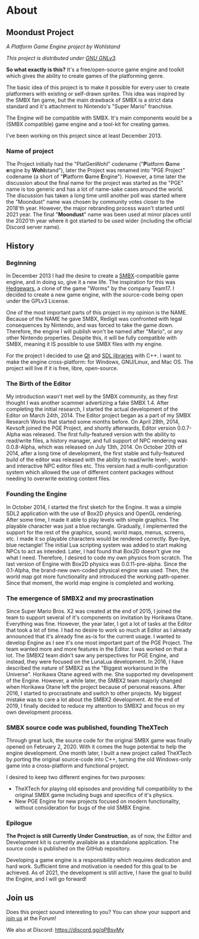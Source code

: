 # About

## Moondust Project
_A Platform Game Engine project by Wohlstand_

_This project is distributed under [GNU GNLv3](../license.html)._


**So what exactly is this?** It's a free/open-source game engine and
toolkit which gives the ability to create games of the platforming genre.

The basic idea of this project is to make it possible for every user
to create platformers with existing or self-drawn sprites. This idea was inspired by the SMBX fan game, but the main drawback of SMBX is a strict data
standard and it's attachment to Nintendo's "Super Mario" franchise.

The Engine will be compatible with SMBX. It's main components would be a
(SMBX compatible) game engine and a tool-kit for creating games.

I've been working on this project since at least December 2013.


### Name of project
The Project initially had the "PlatGenWohl" codename ("**P**latform **G**ame **e**ngine by **Wohl**stand"), later the Project was renamed into "PGE Project" codename (a short of "**P**latform **G**ame **E**ngine"). However, a time later the discussion about the final name for the project was started as the "PGE" name is too generic and has a lot of name-sake cases around the world. The discussion has taken a long time until another poll was started where the "Moondust" name was chosen by community votes closer to the 2018'th year. However, the major rebranding process wasn't started until 2021 year. The final "**Moondust**" name was been used at minor places until the 2020'th year where it got started to be used wider (including the official Discord server name).


## History

### Beginning
In December 2013 I had the desire to create a [SMBX](WhatIsSMBX.md)-compatible
game engine, and in doing so, give it a new life. The inspiration for this was [Hedgewars](http://hedgewars.org/), a clone of the game
"Worms" by the company Team17. I decided to create a new game engine,
with the source-code being open under the GPLv3 License.

One of the most important parts of this project in my opinion is the
NAME. Because of the NAME he gave SMBX, Redigit was confronted with legal
consequences by Nintendo, and was forced to take the game down. Therefore,
the engine I will publish won't be named after "Mario", or any other
Nintendo properties.
Despite this, it will be fully compatible with SMBX, meaning it
IS possible to use SMBX files with my engine.

For the project I decided to use [Qt](http://qt.io) and
[SDL libraries](http://libsdl.org) with C++. I want to make the engine
cross-platform: for Windows, GNU/Linux, and Mac OS. The project will
live if it is free, libre, open-source.

### The Birth of the Editor
My introduction wasn't met well by the SMBX community, as they first thought I 
was another scammer advertizing a fake SMBX 1.4. After completing
the initial research, I started the actual development of the Editor
on March 24th, 2014. The Editor project began as a part of my 
SMBX Research Works that started some months before. 
On April 28th, 2014, Kevsoft joined the PGE Project, and shortly 
afterwards, Editor version 0.0.7-Alpha was released. The first
fully-featured version with the ability to read/write files, a history
manager, and full support of NPC rendering was 0.0.8-Alpha, which
was released on July 13th, 2014. On October 20th of 2014, after
a long time of development, the first stable and fully-featured
build of the editor was released with the ability to read/write
level-, world- and interactive NPC editor files etc. This version
had a multi-configuration system which allowed the use of different
content packages without needing to overwrite existing content files.

### Founding the Engine
In October 2014, I started the first sketch for the Engine. It was a simple SDL2 
application with the use of Box2D physics and OpenGL rendering. After some time, I made it able to play levels with simple graphics. The playable
character was just a blue rectangle. Gradually, I implemented the support
for the rest of the graphics, sound, world maps, menus, screens, etc.
I made it so playable characters would be rendered correctly. Bye-bye, blue rectangle!
The initial Lua scripting system was added to start making NPCs to act as intended. 
Later, I had found that Box2D doesn't give me what I need.
Therefore, I desired to code my own physics from scratch.
The last version of Engine with Box2D physics was 0.0.11-pre-alpha. Since the 0.1-Alpha,
the brand-new own-coded physical engine was used. Then, the world map got more
functionality and introduced the working path-opener. Since that moment, 
the world map engine is completed and working.

### The emergence of SMBX2 and my procrastination
Since Super Mario Bros. X2 was created at the end of 2015, I joined the
team to support several of it's components on invitation by Horikawa Otane.
Everything was fine. However, the year later, I got a lot of tasks at the Editor
that took a lot of time. I had no desire to work so much at Editor as
I already announced that it's already fine as-is for the current usage.
I wanted to develop Engine as I see it's one most important part of the
PGE Project. The team wanted more and more features in the Editor. I was
worked on that a lot. The SMBX2 team didn't saw any perspectives for
PGE Engine, and instead, they were focused on the LunaLua development.
In 2016, I have described the nature of SMBX2 as the "Biggest
workaround in the Universe". Horikawa Otane agreed with me. She supported
my development of the Engine. However, a while later, the SMBX2 team
majorly changed when Horikawa Otane left the project because of personal reasons. After 2016, I started to procrastinate
and switch to other projects. My biggest mistake was to care a lot
about the SMBX2 development. At the end of 2019,
I finally decided to reduce my attention to SMBX2 and focus on
my own development process.

### SMBX source code was published, founding TheXTech
Through great luck, the source code for the original
SMBX game was finally opened on February 2, 2020. With it comes the huge potential to help
the engine development. One month later, I built a new project called
TheXTech by porting the original source-code into C++, turning the
old Windows-only game into a cross-platform and functional project.

I desired to keep two different engines for two purposes:
- TheXTech for playing old episodes and providing full compatibility
to the original SMBX game including bugs and specifics of it's physics.
- New PGE Engine for new projects focused on modern functionality, without consideration for bugs of the old SMBX Engine.

### Epilogue

**The Project is still Currently Under Construction**, as of now, the Editor
and Development kit is currently available as a standalone application. 
The source code is published on the GitHub repository.

Developing a game engine is a responsibility which requires dedication and hard
work. Sufficient time and motivation is needed for this
goal to be achieved. As of 2021, the development is still
active, I have the goal to build the Engine, and I will go forward!

## Join us
Does this project sound interesting to you? You can show your
support and [join us](http://wohlsoft.ru/forum/) at the Forum!

We also at Discord: https://discord.gg/qPBsvMy
